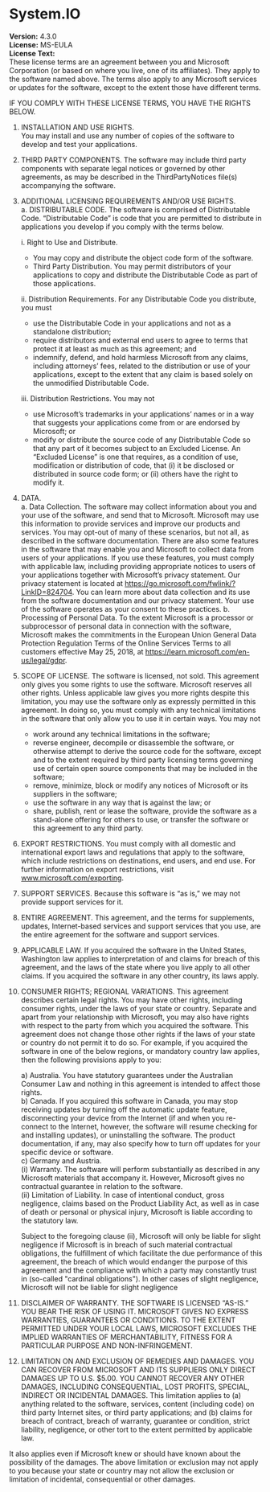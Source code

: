 # System.IO

**Version:** 4.3.0  
**License:**  MS-EULA  
**License Text:**  
These license terms are an agreement between you and Microsoft Corporation (or based on where you live, one of its affiliates). They apply to the software named above. The terms also apply to any Microsoft services or updates for the software, except to the extent those have different terms.

IF YOU COMPLY WITH THESE LICENSE TERMS, YOU HAVE THE RIGHTS BELOW.

1. INSTALLATION AND USE RIGHTS.  
You may install and use any number of copies of the software to develop and test your applications.
2. THIRD PARTY COMPONENTS. The software may include third party components with separate legal notices or governed by other agreements, as may be described in the ThirdPartyNotices file(s) accompanying the software.
3. ADDITIONAL LICENSING REQUIREMENTS AND/OR USE RIGHTS.  
  a. DISTRIBUTABLE CODE.  The software is comprised of Distributable Code. “Distributable Code” is code that you are permitted to distribute in applications you develop if you comply with the terms below.  
  
    i. Right to Use and Distribute.
    * You may copy and distribute the object code form of the software.
    * Third Party Distribution. You may permit distributors of your applications to copy and distribute the Distributable Code as part of those applications.  

    ii. Distribution Requirements. For any Distributable Code you distribute, you must
    * use the Distributable Code in your applications and not as a standalone distribution;
    * require distributors and external end users to agree to terms that protect it at least as much as this agreement; and
    * indemnify, defend, and hold harmless Microsoft from any claims, including attorneys’ fees, related to the distribution or use of your applications, except to the extent that any claim is based solely on the unmodified Distributable Code.

    iii. Distribution Restrictions. You may not
    * use Microsoft’s trademarks in your applications’ names or in a way that suggests your applications come from or are endorsed by Microsoft; or
    * modify or distribute the source code of any Distributable Code so that any part of it becomes subject to an Excluded License. An “Excluded License” is one that requires, as a condition of use, modification or distribution of code, that (i) it be disclosed or distributed in source code form; or (ii) others have the right to modify it.

4. DATA.  
  a. Data Collection. The software may collect information about you and your use of the software, and send that to Microsoft. Microsoft may use this information to provide services and improve our products and services.  You may opt-out of many of these scenarios, but not all, as described in the software documentation.  There are also some features in the software that may enable you and Microsoft to collect data from users of your applications. If you use these features, you must comply with applicable law, including providing appropriate notices to users of your applications together with Microsoft’s privacy statement. Our privacy statement is located at https://go.microsoft.com/fwlink/?LinkID=824704. You can learn more about data collection and its use from the software documentation and our privacy statement. Your use of the software operates as your consent to these practices.
  b. Processing of Personal Data. To the extent Microsoft is a processor or subprocessor of personal data in connection with the software, Microsoft makes the commitments in the European Union General Data Protection Regulation Terms of the Online Services Terms to all customers effective May 25, 2018, at https://learn.microsoft.com/en-us/legal/gdpr.
5. SCOPE OF LICENSE. The software is licensed, not sold. This agreement only gives you some rights to use the software. Microsoft reserves all other rights. Unless applicable law gives you more rights despite this limitation, you may use the software only as expressly permitted in this agreement. In doing so, you must comply with any technical limitations in the software that only allow you to use it in certain ways. You may not
    * work around any technical limitations in the software;
    * reverse engineer, decompile or disassemble the software, or otherwise attempt to derive the source code for the software, except and to the extent required by third party licensing terms governing use of certain open source components that may be included in the software;
    * remove, minimize, block or modify any notices of Microsoft or its suppliers in the software;
    * use the software in any way that is against the law; or
    * share, publish, rent or lease the software, provide the software as a stand-alone offering for others to use, or transfer the software or this agreement to any third party.

6. EXPORT RESTRICTIONS. You must comply with all domestic and international export laws and regulations that apply to the software, which include restrictions on destinations, end users, and end use. For further information on export restrictions, visit www.microsoft.com/exporting.
7. SUPPORT SERVICES. Because this software is “as is,” we may not provide support services for it.
8. ENTIRE AGREEMENT. This agreement, and the terms for supplements, updates, Internet-based services and support services that you use, are the entire agreement for the software and support services.
9. APPLICABLE LAW.  If you acquired the software in the United States, Washington law applies to interpretation of and claims for breach of this agreement, and the laws of the state where you live apply to all other claims. If you acquired the software in any other country, its laws apply.
10. CONSUMER RIGHTS; REGIONAL VARIATIONS. This agreement describes certain legal rights. You may have other rights, including consumer rights, under the laws of your state or country. Separate and apart from your relationship with Microsoft, you may also have rights with respect to the party from which you acquired the software. This agreement does not change those other rights if the laws of your state or country do not permit it to do so. For example, if you acquired the software in one of the below regions, or mandatory country law applies, then the following provisions apply to you:  

    a) Australia. You have statutory guarantees under the Australian Consumer Law and nothing in this agreement is intended to affect those rights.  
    b) Canada. If you acquired this software in Canada, you may stop receiving updates by turning off the automatic update feature, disconnecting your device from the Internet (if and when you re-connect to the Internet, however, the software will resume checking for and installing updates), or uninstalling the software. The product documentation, if any, may also specify how to turn off updates for your specific device or software.  
    c) Germany and Austria.  
      (i) Warranty. The software will perform substantially as described in any Microsoft materials that accompany it. However, Microsoft gives no contractual guarantee in relation to the software.  
      (ii) Limitation of Liability. In case of intentional conduct, gross negligence, claims based on the Product Liability Act, as well as in case of death or personal or physical injury, Microsoft is liable according to the statutory law.  

    Subject to the foregoing clause (ii), Microsoft will only be liable for slight negligence if Microsoft is in breach of such material contractual obligations, the fulfillment of which facilitate the due performance of this agreement, the breach of which would endanger the purpose of this agreement and the compliance with which a party may constantly trust in (so-called "cardinal obligations"). In other cases of slight negligence, Microsoft will not be liable for slight negligence

11. DISCLAIMER OF WARRANTY. THE SOFTWARE IS LICENSED “AS-IS.” YOU BEAR THE RISK OF USING IT. MICROSOFT GIVES NO EXPRESS WARRANTIES, GUARANTEES OR CONDITIONS. TO THE EXTENT PERMITTED UNDER YOUR LOCAL LAWS, MICROSOFT EXCLUDES THE IMPLIED WARRANTIES OF MERCHANTABILITY, FITNESS FOR A PARTICULAR PURPOSE AND NON-INFRINGEMENT.
12. LIMITATION ON AND EXCLUSION OF REMEDIES AND DAMAGES. YOU CAN RECOVER FROM MICROSOFT AND ITS SUPPLIERS ONLY DIRECT DAMAGES UP TO U.S. $5.00. YOU CANNOT RECOVER ANY OTHER DAMAGES, INCLUDING CONSEQUENTIAL, LOST PROFITS, SPECIAL, INDIRECT OR INCIDENTAL DAMAGES.
This limitation applies to (a) anything related to the software, services, content (including code) on third party Internet sites, or third party applications; and (b) claims for breach of contract, breach of warranty, guarantee or condition, strict liability, negligence, or other tort to the extent permitted by applicable law.

It also applies even if Microsoft knew or should have known about the possibility of the damages. The above limitation or exclusion may not apply to you because your state or country may not allow the exclusion or limitation of incidental, consequential or other damages.
